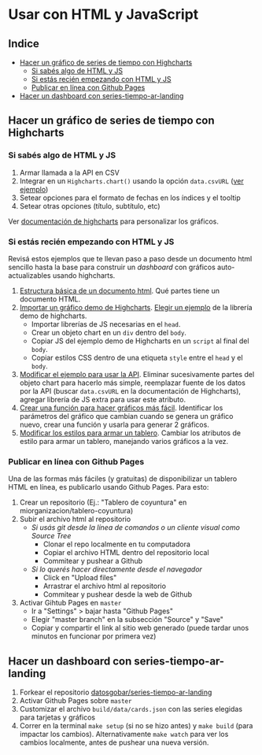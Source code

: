 # Usar con HTML y JavaScript

<!-- START doctoc generated TOC please keep comment here to allow auto update -->
<!-- DON'T EDIT THIS SECTION, INSTEAD RE-RUN doctoc TO UPDATE -->
## Indice

- [Hacer un gráfico de series de tiempo con Highcharts](#hacer-un-grafico-de-series-de-tiempo-con-highcharts)
  - [Si sabés algo de HTML y JS](#si-sabes-algo-de-html-y-js)
  - [Si estás recién empezando con HTML y JS](#si-estas-recien-empezando-con-html-y-js)
  - [Publicar en línea con Github Pages](#publicar-en-linea-con-github-pages)
- [Hacer un dashboard con series-tiempo-ar-landing](#hacer-un-dashboard-con-series-tiempo-ar-landing)

<!-- END doctoc generated TOC please keep comment here to allow auto update -->

## Hacer un gráfico de series de tiempo con Highcharts

### Si sabés algo de HTML y JS

1. Armar llamada a la API en CSV
2. Integrar en un `Highcharts.chart()` usando la opción `data.csvURL` ([ver ejemplo](https://datosgobar.github.io/taller-series-tiempo-mediaparty-2018/highcharts.html))
3. Setear opciones para el formato de fechas en los índices y el tooltip
4. Setear otras opciones (título, subtítulo, etc)

Ver [documentación de highcharts](https://api.highcharts.com/highcharts/) para personalizar los gráficos.

### Si estás recién empezando con HTML y JS

Revisá estos ejemplos que te llevan paso a paso desde un documento html sencillo hasta la base para construir un _dashboard_ con gráficos auto-actualizables usando highcharts.

1. [Estructura básica de un documento html](https://datosgobar.github.io/taller-series-tiempo-mediaparty-2018/highcharts-tutorial/highcharts-1.html). Qué partes tiene un documento HTML.
2. [Importar un gráfico demo de Highcharts](https://datosgobar.github.io/taller-series-tiempo-mediaparty-2018/highcharts-tutorial/highcharts-2.html). [Elegir un ejemplo](https://www.highcharts.com/demo) de la librería demo de highcharts.
    * Importar librerías de JS necesarias en el `head`.
    * Crear un objeto chart en un `div` dentro del `body`.
    * Copiar JS del ejemplo demo de Highcharts en un `script` al final del `body`.
    * Copiar estilos CSS dentro de una etiqueta `style` entre el `head` y el `body`.
3. [Modificar el ejemplo para usar la API](https://datosgobar.github.io/taller-series-tiempo-mediaparty-2018/highcharts-tutorial/highcharts-3.html). Eliminar sucesivamente partes del objeto chart para hacerlo más simple, reemplazar fuente de los datos por la API (buscar `data.csvURL` en la documentación de Highcharts), agregar librería de JS extra para usar este atributo.
4. [Crear una función para hacer gráficos más fácil](https://datosgobar.github.io/taller-series-tiempo-mediaparty-2018/highcharts-tutorial/highcharts-4.html). Identificar los parámetros del gráfico que cambian cuando se genera un gráfico nuevo, crear una función y usarla para generar 2 gráficos.
5. [Modificar los estilos para armar un tablero](https://datosgobar.github.io/taller-series-tiempo-mediaparty-2018/highcharts-tutorial/highcharts-5.html). Cambiar los atributos de estilo para armar un tablero, manejando varios gráficos a la vez.

### Publicar en línea con Github Pages

Una de las formas más fáciles (y gratuitas) de disponibilizar un tablero HTML en línea, es publicarlo usando Github Pages. Para esto:

1. Crear un repositorio (Ej.: "Tablero de coyuntura" en miorganizacion/tablero-coyuntura)
2. Subir el archivo html al repositorio
    * *Si usás git desde la línea de comandos o un cliente visual como Source Tree*
        - Clonar el repo localmente en tu computadora
        - Copiar el archivo HTML dentro del repositorio local
        - Commitear y pushear a Github
    * *Si lo querés hacer directamente desde el navegador*
        - Click en "Upload files"
        - Arrastrar el archivo html al repositorio
        - Commitear y pushear desde la web de Github
3. Activar Gihtub Pages en `master`
    - Ir a "Settings" > bajar hasta "Github Pages"
    - Elegir "master branch" en la subsección "Source" y "Save"
    - Copiar y compartir el link al sitio web generado (puede tardar unos minutos en funcionar por primera vez)

## Hacer un dashboard con series-tiempo-ar-landing

1. Forkear el repositorio [datosgobar/series-tiempo-ar-landing](https://github.com/datosgobar/series-tiempo-ar-landing)
2. Activar Github Pages sobre `master`
3. Customizar el archivo `build/data/cards.json` con las series elegidas para tarjetas y gráficos
4. Correr en la terminal `make setup` (si no se hizo antes) y `make build` (para impactar los cambios). Alternativamente `make watch` para ver los cambios localmente, antes de pushear una nueva versión.

